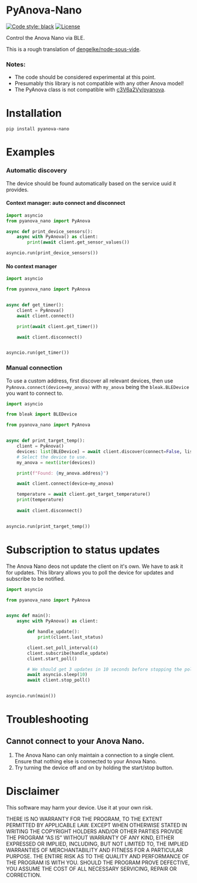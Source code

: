 # PyAnova-Nano

[![Code style: black](https://img.shields.io/badge/code%20style-black-000000.svg)](https://github.com/psf/black)
[![License](https://img.shields.io/badge/License-Apache_2.0-blue.svg)](https://opensource.org/licenses/Apache-2.0)


Control the Anova Nano via BLE.

This is a rough translation of [dengelke/node-sous-vide](https://github.com/dengelke/node-sous-vide/).

### Notes:
- The code should be considered experimental at this point.
- Presumably this library is not compatible with any other Anova model!
- The PyAnova class is not compatible with [c3V6a2Vy/pyanova](https://github.com/c3V6a2Vy/pyanova).

# Installation

```shell
pip install pyanova-nano
```

# Examples

### Automatic discovery

The device should be found automatically based on the service uuid it provides.

#### Context manager: auto connect and disconnect

```python
import asyncio
from pyanova_nano import PyAnova

async def print_device_sensors():
    async with PyAnova() as client:
        print(await client.get_sensor_values())

asyncio.run(print_device_sensors())
```

#### No context manager

```python
import asyncio

from pyanova_nano import PyAnova


async def get_timer():
    client = PyAnova()
    await client.connect()

    print(await client.get_timer())

    await client.disconnect()


asyncio.run(get_timer())
```

### Manual connection

To use a custom address, first discover all relevant devices, then use `PyAnova.connect(device=my_anova)` with 
`my_anova` being the `bleak.BLEDevice` you want to connect to.

```python
import asyncio

from bleak import BLEDevice

from pyanova_nano import PyAnova


async def print_target_temp():
    client = PyAnova()
    devices: list[BLEDevice] = await client.discover(connect=False, list_all=True)
    # Select the device to use.
    my_anova = next(iter(devices))

    print(f"Found: {my_anova.address}")

    await client.connect(device=my_anova)

    temperature = await client.get_target_temperature()
    print(temperature)
    
    await client.disconnect()


asyncio.run(print_target_temp())
```

# Subscription to status updates

The Anova Nano deos not update the client on it's own. We have to ask it for updates.
This library allows you to poll the device for updates and subscribe to be notified.

```python
import asyncio

from pyanova_nano import PyAnova


async def main():
    async with PyAnova() as client:

        def handle_update():
            print(client.last_status)

        client.set_poll_interval(4)
        client.subscribe(handle_update)
        client.start_poll()

        # We should get 3 updates in 10 seconds before stopping the polling.
        await asyncio.sleep(10)
        await client.stop_poll()


asyncio.run(main())
```

# Troubleshooting

## Cannot connect to your Anova Nano.

1. The Anova Nano can only maintain a connection to a single client. Ensure that nothing else is connected to your Anova
Nano.
2. Try turning the device off and on by holding the start/stop button.

# Disclaimer

This software may harm your device. Use it at your own risk.

THERE IS NO WARRANTY FOR THE PROGRAM, TO THE EXTENT PERMITTED BY APPLICABLE LAW. EXCEPT WHEN OTHERWISE STATED IN WRITING THE COPYRIGHT HOLDERS AND/OR OTHER PARTIES PROVIDE THE PROGRAM “AS IS” WITHOUT WARRANTY OF ANY KIND, EITHER EXPRESSED OR IMPLIED, INCLUDING, BUT NOT LIMITED TO, THE IMPLIED WARRANTIES OF MERCHANTABILITY AND FITNESS FOR A PARTICULAR PURPOSE. THE ENTIRE RISK AS TO THE QUALITY AND PERFORMANCE OF THE PROGRAM IS WITH YOU. SHOULD THE PROGRAM PROVE DEFECTIVE, YOU ASSUME THE COST OF ALL NECESSARY SERVICING, REPAIR OR CORRECTION.
